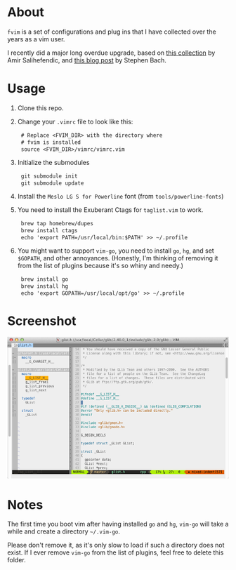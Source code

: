 # About
`fvim` is a set of configurations and plug ins that I have collected over the years as a vim user.

I recently did a major long overdue upgrade, based on [this collection](https://github.com/amix/vimrc) by Amir Salihefendic, and [this blog post](http://items.sjbach.com/319/configuring-vim-right) by Stephen Bach.

# Usage
1. Clone this repo.
2. Change your `.vimrc` file to look like this:

		# Replace <FVIM_DIR> with the directory where
		# fvim is installed 
		source <FVIM_DIR>/vimrc/vimrc.vim
		
3. Initialize the submodules

		git submodule init
		git submodule update
		
4. Install the `Meslo LG S for Powerline` font (from `tools/powerline-fonts`)
5. You need to install the Exuberant Ctags for `taglist.vim` to work.

		brew tap homebrew/dupes
		brew install ctags
		echo 'export PATH=/usr/local/bin:$PATH' >> ~/.profile

6. You might want to support `vim-go`, you need to install `go`, `hg`, and set `$GOPATH`, and other annoyances. (Honestly, I'm thinking of removing it from the list of plugins because it's so whiny and needy.)

		brew install go
		brew install hg
		echo 'export GOPATH=/usr/local/opt/go' >> ~/.profile

# Screenshot

![](assets/screenshot1.png)

# Notes

The first time you boot vim after having installed `go` and `hg`, `vim-go` will take a while and create a directory `~/.vim-go`.

Please don't remove it, as it's only slow to load if such a directory does not exist. If I ever remove `vim-go` from the list of plugins, feel free to delete this folder.
